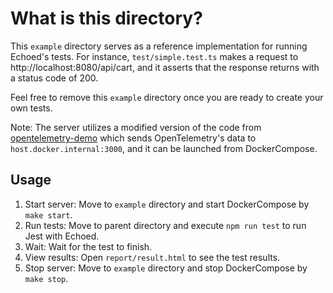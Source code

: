 # What is this directory?

This `example` directory serves as a reference implementation for running Echoed's tests.
For instance, `test/simple.test.ts` makes a request to http://localhost:8080/api/cart, and it asserts that the response returns with a status code of 200.

Feel free to remove this `example` directory once you are ready to create your own tests.

Note: The server utilizes a modified version of the code from [opentelemetry-demo](https://github.com/open-telemetry/opentelemetry-demo) which sends OpenTelemetry's data to `host.docker.internal:3000`, and it can be launched from DockerCompose.

## Usage

1. Start server: Move to `example` directory and start DockerCompose by `make start`.
2. Run tests: Move to parent directory and execute `npm run test` to run Jest with Echoed.
3. Wait: Wait for the test to finish.
4. View results: Open `report/result.html` to see the test results.
5. Stop server: Move to `example` directory and stop DockerCompose by `make stop`.
